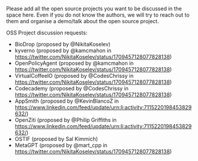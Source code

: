 Please add all the open source projects you want to be discussed in the space here.
Even if you do not know the authors, we will try to reach out to them and organise a demo/talk about the open source project.


OSS Project discussion requests:
* BioDrop (proposed by @NikitaKoselev)
* kyverno (proposed by @kamcmahon in https://twitter.com/NikitaKoselev/status/1709457128077828138)
* OpenPolicyAgent (proposed by @kamcmahon in https://twitter.com/NikitaKoselev/status/1709457128077828138)
* VirtualCoffeeIO (proposed by @CodesChrissy in https://twitter.com/NikitaKoselev/status/1709457128077828138)
* Codecademy (proposed by @CodesChrissy in https://twitter.com/NikitaKoselev/status/1709457128077828138)
* AppSmith (proposed  by @KevinBlancoZ in https://www.linkedin.com/feed/update/urn:li:activity:7115220198453829632/)
* OpenZiti (proposed by @Philip Griffiths in https://www.linkedin.com/feed/update/urn:li:activity:7115220198453829632/)
* OSTIF (proposed by Sal Kimmich)
* MetaGPT (proposed by @mart_cpp in https://twitter.com/NikitaKoselev/status/1709457128077828138)
